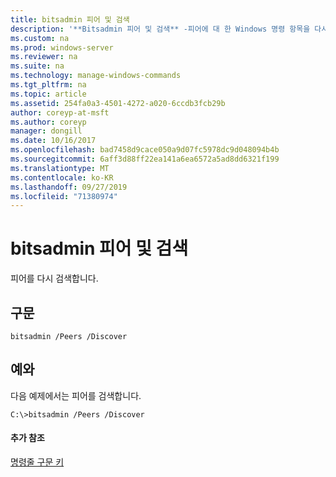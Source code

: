 ```yaml
---
title: bitsadmin 피어 및 검색
description: '**Bitsadmin 피어 및 검색** -피어에 대 한 Windows 명령 항목을 다시 검색 합니다.'
ms.custom: na
ms.prod: windows-server
ms.reviewer: na
ms.suite: na
ms.technology: manage-windows-commands
ms.tgt_pltfrm: na
ms.topic: article
ms.assetid: 254fa0a3-4501-4272-a020-6ccdb3fcb29b
author: coreyp-at-msft
ms.author: coreyp
manager: dongill
ms.date: 10/16/2017
ms.openlocfilehash: bad7458d9cace050a9d07fc5978dc9d048094b4b
ms.sourcegitcommit: 6aff3d88ff22ea141a6ea6572a5ad8dd6321f199
ms.translationtype: MT
ms.contentlocale: ko-KR
ms.lasthandoff: 09/27/2019
ms.locfileid: "71380974"
---
```

# <a name="bitsadmin-peers-and-discover"></a>bitsadmin 피어 및 검색



피어를 다시 검색합니다.

## <a name="syntax"></a>구문

```
bitsadmin /Peers /Discover 
```

## <a name="BKMK_examples"></a>예와

다음 예제에서는 피어를 검색합니다.
```
C:\>bitsadmin /Peers /Discover
```

#### <a name="additional-references"></a>추가 참조

[명령줄 구문 키](command-line-syntax-key.md)